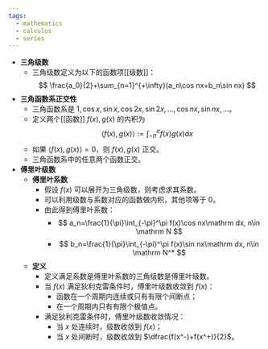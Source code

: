 ```yaml
---
tags:
  - mathematics
  - calculus
  - series
---
```

- **三角级数**
	- 三角级数定义为以下的函数项[[级数]]：
	  $$
	  \frac{a_0}{2}+\sum_{n=1}^{+\infty}(a_n\cos nx+b_n\sin nx)
	  $$
- **三角函数系正交性**
	- 三角函数系是 $1,\cos x,\sin x,\cos 2x,\sin 2x,\dots,\cos nx,\sin nx,\dots$。
	- 定义两个[[函数]] $f(x),g(x)$ 的内积为
	  $$
	  \langle f(x),g(x)\rangle := \int_{-\pi}^{\pi}f(x)g(x)\mathrm dx
	  $$
	- 如果 $\langle f(x),g(x)\rangle=0$，则 $f(x),g(x)$ 正交。
	- 三角函数系中的任意两个函数正交。
- **傅里叶级数**
	- **傅里叶系数**
		- 假设 $f(x)$ 可以展开为三角级数，则考虑求其系数。
		- 可以利用级数与系数对应的函数做内积，其他项等于 $0$。
		- 由此得到傅里叶系数：
			- $$
			  a_n=\frac{1}{\pi}\int_{-\pi}^\pi f(x)\cos nx\mathrm dx, n\in \mathrm N
			  $$
			- $$
			  b_n=\frac{1}{\pi}\int_{-\pi}^\pi f(x)\sin nx\mathrm dx, n\in \mathrm N^*
			  $$
	- **定义**
		- 定义满足系数是傅里叶系数的三角级数是傅里叶级数。
		- 当 $f(x)$ 满足狄利克雷条件时，傅里叶级数收敛到 $f(x)$：
			- 函数在一个周期内连续或只有有限个间断点；
			- 在一个周期内只有有限个极值点。
		- 满足狄利克雷条件时，傅里叶级数收敛情况：
			- 当 $x$ 处连续时，级数收敛到 $f(x)$；
			- 当 $x$ 处间断时，级数收敛到 $\dfrac{f(x^-)+f(x^+)}{2}$。